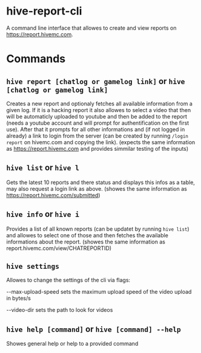 # hive-report-cli

A command line interface that allowes to create and view reports on https://report.hivemc.com.

# Commands

## `hive report [chatlog or gamelog link]` or `hive [chatlog or gamelog link]`

Creates a new report and optionaly fetches all available information from a given log. If it is a hacking report it also allowes to select a video that then will be automaticly uploaded to youtube and then be added to the report (needs a youtube account and will prompt for authentification on the first use). After that it prompts for all other informations and (if not logged in already) a link to login from the server (can be created by running `/login report` on hivemc.com and copying the link). (expects the same information as https://report.hivemc.com and provides simmilar testing of the inputs)

## `hive list` or `hive l`

Gets the latest 10 reports and there status and displays this infos as a table, may also request a login link as above. (showes the same information as https://report.hivemc.com/submitted)

## `hive info` or `hive i`

Provides a list of all known reports (can be updatet by running `hive list`) and allowes to select one of those and then fetches the available informations about the report. (showes the same information as report.hivemc.com/view/CHATREPORTID)

## `hive settings`

Allowes to change the settings of the cli via flags:

--max-upload-speed <n> sets the maximum upload speed of the video upload in bytes/s

--video-dir <path> sets the path to look for videos

## `hive help [command]` or `hive [command] --help`

Showes general help or help to a provided command